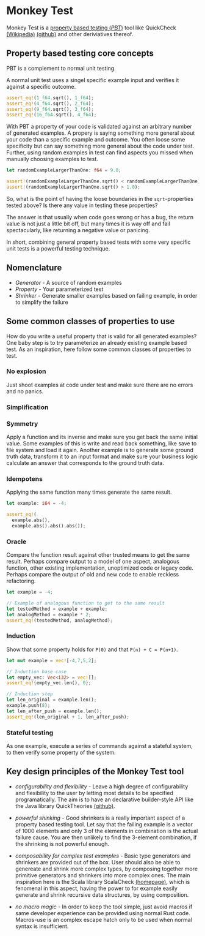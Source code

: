 # Monkey Test

Monkey Test is a
[property based testing (*PBT*)](https://en.wikipedia.org/wiki/poftware_testing#Property_testing)
tool like QuickCheck
[(Wikipedia)](https://en.wikipedia.org/wiki/QuickCheck)
[(github)](https://github.com/nick8325/quickcheck) and other deriviatives thereof.

## Property based testing core concepts

PBT is a complement to normal unit testing.

A normal unit test uses a singel specific example input and verifies it
against a specific outcome.

```rust
assert_eq!(1_f64.sqrt(), 1_f64);
assert_eq!(4_f64.sqrt(), 2_f64);
assert_eq!(9_f64.sqrt(), 3_f64);
assert_eq!(16_f64.sqrt(), 4_f64);
```

With PBT a property of your code is validated against an arbitrary number of
generated examples.
A propery is saying something more general about your code than a specific
example and outcome.
You often loose some specificity but can say something more general about
the code under test.
Further, using random examples in test can find aspects you missed when
manually choosing examples to test.

```rust
let randomExampleLargerThanOne: f64 = 9.0;

assert!(randomExampleLargerThanOne.sqrt() < randomExampleLargerThanOne);
assert!(randomExampleLargerThanOne.sqrt() > 1.0);
```

So, what is the point of having the loose boundaries in the `sqrt`-properties
tested above? Is there any value in testing these properties?

The answer is that usually when code goes wrong or has a bug, the
return value is not just a little bit off, but many times it is way off and
fail spectacularly, like returning a negative value or panicing.

In short, combining general property based tests with some very specific
unit tests is a powerful testing technique.

## Nomenclature

- *Generator* - A source of random examples
- *Property* - Your parameterized test
- *Shrinker* - Generate smaller examples based on failing example, in order to simplify the failure

## Some common classes of properties to use

How do you write a useful property that is valid for all generated examples?
One baby step is to try parameterize an already existing example based test.
As an inspiration, here follow some common classes of properties to test.

### No explosion

Just shoot examples at code under test and make sure there are no errors and
no panics.

### Simplification

### Symmetry

Apply a function and its inverse and make sure you get back the same initial
value. Some examples of this is write and read back something, like save to
file system and load it again.
Another example is to generate some ground truth data, transform it to an
input format and make sure your business logic calculate an answer that
corresponds to the ground truth data.

### Idempotens

Applying the same function many times generate the same result.

```rust
let example: i64 = -4;

assert_eq!(
  example.abs(),
  example.abs().abs().abs());
```

### Oracle

Compare the function result against other trusted means to get
the same result. Perhaps compare output to a model of one aspect,
analogous function, other existing implementation, unoptimized code or
legacy code. Perhaps compare the output of old and new code to enable
reckless refactoring.

```rust
let example = -4;

// Example of analogous function to get to the same result
let testedMethod = example + example;
let analogMethod = example * 2;
assert_eq!(testedMethod, analogMethod);
```

### Induction

Show that some property holds for `P(0)` and that `P(n) + C = P(n+1)`.

```rust
let mut example = vec![-4,7,5,2];

// Induction base case
let empty_vec: Vec<i32> = vec![];
assert_eq!{empty_vec.len(), 0};

// Induction step
let len_original = example.len();
example.push(8);
let len_after_push = example.len();
assert_eq!(len_original + 1, len_after_push);
```

### Stateful testing

As one example, execute a series of commands against a stateful system, to
then verify some property of the system.

## Key design principles of the Monkey Test tool

- *configurability and flexibility* - Leave a high degree of configurability
   and flexibility to the user by letting most details to be specified
   programatically. The aim is to have an declarative builder-style API like
   the Java library
   QuickTheories [(github)](https://github.com/quicktheories/QuickTheories).

- *powerful shinking* - Good shrinkers is a really important aspect of a
   property based testing tool. Let say that the failing example is a vector
   of 1000 elements and only 3 of the elements in combination is the actual
   failure cause. You are then unlikely to find the 3-element combination,
   if the shrinking is not powerful enough.

- *composability for complex test examples* - Basic type generators and
   shrinkers are provided out of the box.
   User should also be able to genereate and shrink more complex types, by
   composing together more primitive generators and shrinkers into more
   complex ones.
   The main inspiration here is the Scala library ScalaCheck
   [(homepage)](https://scalacheck.org/),
   which is fenomenal in this aspect, having the power to for example easily
   generate and shrink recursive data structures, by using composition.

- *no macro magic* - In order to keep the tool simple, just avoid macros if
   same developer experience can be provided using normal Rust code.
   Macros-use is an complex escape hatch only to be used when normal syntax
   is insufficient.
